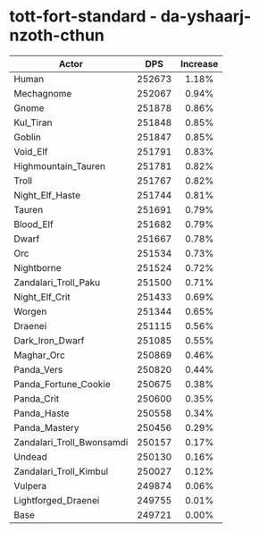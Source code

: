 # tott-fort-standard - da-yshaarj-nzoth-cthun
| Actor | DPS | Increase |
|---|:---:|:---:|
|Human|252673|1.18%|
|Mechagnome|252067|0.94%|
|Gnome|251878|0.86%|
|Kul_Tiran|251848|0.85%|
|Goblin|251847|0.85%|
|Void_Elf|251791|0.83%|
|Highmountain_Tauren|251781|0.82%|
|Troll|251767|0.82%|
|Night_Elf_Haste|251744|0.81%|
|Tauren|251691|0.79%|
|Blood_Elf|251682|0.79%|
|Dwarf|251667|0.78%|
|Orc|251534|0.73%|
|Nightborne|251524|0.72%|
|Zandalari_Troll_Paku|251500|0.71%|
|Night_Elf_Crit|251433|0.69%|
|Worgen|251344|0.65%|
|Draenei|251115|0.56%|
|Dark_Iron_Dwarf|251085|0.55%|
|Maghar_Orc|250869|0.46%|
|Panda_Vers|250820|0.44%|
|Panda_Fortune_Cookie|250675|0.38%|
|Panda_Crit|250600|0.35%|
|Panda_Haste|250558|0.34%|
|Panda_Mastery|250456|0.29%|
|Zandalari_Troll_Bwonsamdi|250157|0.17%|
|Undead|250130|0.16%|
|Zandalari_Troll_Kimbul|250027|0.12%|
|Vulpera|249874|0.06%|
|Lightforged_Draenei|249755|0.01%|
|Base|249721|0.00%|
